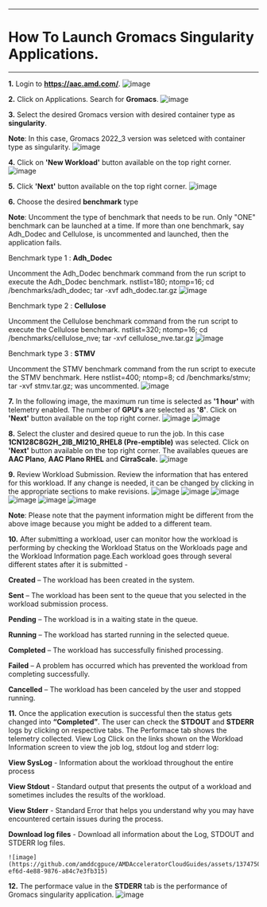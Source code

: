 ***

# How To Launch Gromacs Singularity Applications.

***
**1.** Login to **https://aac.amd.com/**.
    ![image](https://github.com/amddcgpuce/AMDAcceleratorCloudGuides/assets/137475062/d62dc96e-e37a-42b3-9b0e-72445014a621)

**2.** Click on Applications. Search for **Gromacs**.
    ![image](https://github.com/amddcgpuce/AMDAcceleratorCloudGuides/assets/137475004/604d39d8-e532-4ba6-8710-fde299532a09)

**3.** Select the desired Gromacs version with desired container type as **singularity**.

   **Note**: In this case, Gromacs 2022_3 version was seletced with container type as singularity.
     ![image](https://github.com/amddcgpuce/AMDAcceleratorCloudGuides/assets/137475004/59d310df-98af-4510-85a8-9bbcd6d2aae6)

**4.** Click on **'New Workload'** button available on the top right corner.
    ![image](https://github.com/amddcgpuce/AMDAcceleratorCloudGuides/assets/137475004/f537e6c2-7d75-433f-a497-038b1e5153a5)

**5.** Click **'Next'** button available on the top right corner.
     ![image](https://github.com/amddcgpuce/AMDAcceleratorCloudGuides/assets/137475004/2323ea6f-ea88-4281-bd5f-4115c0dc05bf)

**6.** Choose the desired **benchmark** type

   **Note**: Uncomment the type of benchmark that needs to be run. Only "ONE" benchmark can be launched at a time. If more 
   than one benchmark, say Adh_Dodec and Cellulose, is uncommented and launched, then the application fails.

   Benchmark type 1 : **Adh_Dodec**

   Uncomment the Adh_Dodec benchmark command from the run script to execute the Adh_Dodec benchmark.
   nstlist=180; ntomp=16; cd /benchmarks/adh_dodec; tar -xvf adh_dodec.tar.gz
     ![image](https://github.com/amddcgpuce/AMDAcceleratorCloudGuides/assets/137475004/d7d5b24b-528a-4f19-85a1-513dfba6da33)

   Benchmark type 2 : **Cellulose**
   
   Uncomment the Cellulose benchmark command from the run script to execute the Cellulose benchmark.
   nstlist=320; ntomp=16; cd /benchmarks/cellulose_nve; tar -xvf cellulose_nve.tar.gz
     ![image](https://github.com/amddcgpuce/AMDAcceleratorCloudGuides/assets/137475004/0cce3cf4-3ac3-4b3e-a824-e16cda772fc1)
   
   Benchmark type 3 : **STMV**

   Uncomment the STMV benchmark command from the run script to execute the STMV benchmark.
   Here nstlist=400; ntomp=8; cd /benchmarks/stmv; tar -xvf stmv.tar.gz; was uncommented.
     ![image](https://github.com/amddcgpuce/AMDAcceleratorCloudGuides/assets/137475004/ce295445-de0b-49fd-a229-47f405e19262)
   
**7.** In the following image, the maximum run time is selected as **'1 hour'** with telemetry enabled. The number of **GPU's** are selected as **'8'**.
    Click on **'Next'** button available on the top right corner.
      ![image](https://github.com/amddcgpuce/AMDAcceleratorCloudGuides/assets/137475004/a49a1a9e-8ebd-4d05-924a-94a8fc196a21)
      ![image](https://github.com/amddcgpuce/AMDAcceleratorCloudGuides/assets/137475004/0310dc93-9766-4ece-9d69-02207101a265)

**8.** Select the cluster and desired queue to run the job. In this case **1CN128C8G2H_2IB_MI210_RHEL8 (Pre-emptible)** was 
   selected. Click on **'Next'** button available on the top right corner.
   The availables queues are **AAC Plano**, **AAC Plano RHEL** and **CirraScale.**
     ![image](https://github.com/amddcgpuce/AMDAcceleratorCloudGuides/assets/137475004/633f304b-e706-4c0f-87fb-1ef28850f621)

**9.** Review Workload Submission. Review the information that has entered for this workload. If any change is needed, it can 
   be changed by clicking in the appropriate sections to make revisions.
     ![image](https://github.com/amddcgpuce/AMDAcceleratorCloudGuides/assets/137475004/342586f0-f873-4583-aa0b-d01ecacfc09d)
     ![image](https://github.com/amddcgpuce/AMDAcceleratorCloudGuides/assets/137475004/94e21c69-acef-4d49-96e1-67a99938506e)
     ![image](https://github.com/amddcgpuce/AMDAcceleratorCloudGuides/assets/137475004/07443e53-068e-4dcd-9bf3-06b8e644779f)
     ![image](https://github.com/amddcgpuce/AMDAcceleratorCloudGuides/assets/137475004/dac0df0d-eede-450a-ace3-37715f7fe91d)
     ![image](https://github.com/amddcgpuce/AMDAcceleratorCloudGuides/assets/137475004/b291e7fe-88f8-44b7-a5ba-7dfc6f5def21)
     ![image](https://github.com/amddcgpuce/AMDAcceleratorCloudGuides/assets/137475004/e1d4c47d-9940-4278-9abd-6d2cf9ff8a59)

   **Note**: Please note that the payment information might be different from the above image because you might be added 
   to a different team.

**10.** After submitting a workload, user can monitor how the workload is performing by checking the Workload Status 
    on the Workloads page and the Workload Information page.Each workload goes through several different states after it is submitted -

  **Created** – The workload has been created in the system.

  **Sent** – The workload has been sent to the queue that you selected in the workload submission process.

  **Pending** – The workload is in a waiting state in the queue.

  **Running** – The workload has started running in the selected queue.

  **Completed** – The workload has successfully finished processing.

  **Failed** – A problem has occurred which has prevented the workload from completing successfully.

  **Cancelled** – The workload has been canceled by the user and stopped running.

**11.**  Once the application execution is successful then the status gets changed into **“Completed”**. The user can check the 
     **STDOUT** and **STDERR** logs by clicking on respective tabs. The Performace tab shows the telemetry collected.
View Log Click on the links shown on the Workload Information screen to view the job log, stdout log and stderr log:

  **View SysLog** - Information about the workload throughout the entire process

  **View Stdout** - Standard output that presents the output of a workload and sometimes includes the results of the 
     workload.

  **View Stderr** - Standard Error that helps you understand why you may have encountered certain issues during the 
     process.

  **Download log files** - Download all information about the Log, STDOUT and STDERR log files.

    ![image](https://github.com/amddcgpuce/AMDAcceleratorCloudGuides/assets/137475004/1b4744ae-ef6d-4e88-9876-a84c7e3fb315)

**12.**  The performace value in the **STDERR** tab is the performance of Gromacs singularity application.
     ![image](https://github.com/amddcgpuce/AMDAcceleratorCloudGuides/assets/137475004/44421288-3098-4071-84bb-d5495da7dbc9)
